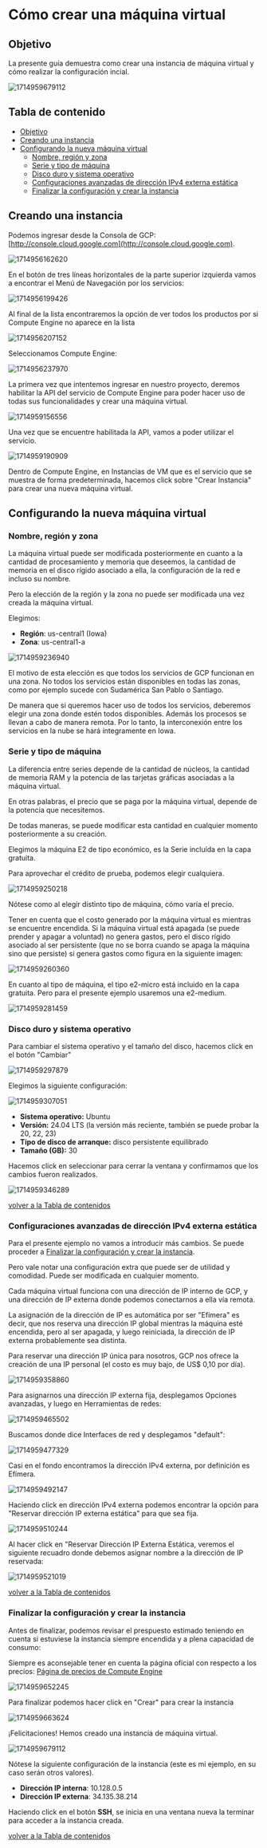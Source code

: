 # Cómo crear una máquina virtual

## Objetivo

La presente guía demuestra como crear una instancia de máquina virtual y cómo realizar la configuración incial.

![1714959679112](image/como_crear_vm/1714959679112.png)

## Tabla de contenido

* [Objetivo](#objetivo)
* [Creando una instancia](#creando-una-instancia)
* [Configurando la nueva máquina virtual](#configurando-la-nueva-máquina-virtual)
  * [Nombre, región y zona](https://github.com/datacloudclub/datacloudclub/blob/main/Google%20Cloud%20Platform%20(GCP)/Gu%C3%ADas/como_crear_vm.md#nombre-regi%C3%B3n-y-zona)
  * [Serie y tipo de máquina](https://github.com/datacloudclub/datacloudclub/blob/main/Google%20Cloud%20Platform%20(GCP)/Gu%C3%ADas/como_crear_vm.md#serie-y-tipo-de-m%C3%A1quina)
  * [Disco duro y sistema operativo](https://github.com/datacloudclub/datacloudclub/blob/main/Google%20Cloud%20Platform%20(GCP)/Gu%C3%ADas/como_crear_vm.md#disco-duro-y-sistema-operativo)
  * [Configuraciones avanzadas de dirección IPv4 externa estática](https://github.com/datacloudclub/datacloudclub/blob/main/Google%20Cloud%20Platform%20(GCP)/Gu%C3%ADas/como_crear_vm.md#configuraciones-avanzadas-de-direcci%C3%B3n-ipv4-externa-est%C3%A1tica)
  * [Finalizar la configuración y crear la instancia](https://github.com/datacloudclub/datacloudclub/blob/main/Google%20Cloud%20Platform%20(GCP)/Gu%C3%ADas/como_crear_vm.md#finalizar-la-configuraci%C3%B3n-y-crear-la-instancia)

## Creando una instancia

Podemos ingresar desde la Consola de GCP: [http://console.cloud.google.com](http://console.cloud.google.com).

![1714956162620](image/como_crear_vm/1714956162620.png)

En el botón de tres líneas horizontales de la parte superior izquierda vamos a encontrar el Menú de Navegación por los servicios:

![1714956199426](image/como_crear_vm/1714956199426.png)

Al final de la lista encontraremos la opción de ver todos los productos por si Compute Engine no aparece en la lista

![1714956207152](image/como_crear_vm/1714956207152.png)

Seleccionamos Compute Engine:

![1714956237970](image/como_crear_vm/1714956237970.png)

La primera vez que intentemos ingresar en nuestro proyecto, deremos habilitar la API del servicio de Compute Engine para poder hacer uso de todas sus funcionalidades y crear una máquina virtual.

![1714959156556](image/como_crear_vm/1714959156556.png)

Una vez que se encuentre habilitada la API, vamos a poder utilizar el servicio.

![1714959190909](image/como_crear_vm/1714959190909.png)

Dentro de Compute Engine, en Instancias de VM que es el servicio que se muestra de forma predeterminada, hacemos click sobre "Crear Instancia" para crear una nueva máquina virtual.

## Configurando la nueva máquina virtual

### Nombre, región y zona

La máquina virtual puede ser modificada posteriormente en cuanto a la cantidad de procesamiento y memoria que deseemos, la cantidad de memoria en el disco rígido asociado a ella, la configuración de la red e incluso su nombre.

Pero la elección de la región y la zona no puede ser modificada una vez creada la máquina virtual.

Elegimos:

* **Región**: us-central1 (Iowa)
* **Zona**: us-central1-a

![1714959236940](image/como_crear_vm/1714959236940.png)

El motivo de esta elección es que todos los servicios de GCP funcionan en una zona. No todos los servicios están disponibles en todas las zonas, como por ejemplo sucede con Sudamérica San Pablo o Santiago.

De manera que si queremos hacer uso de todos los servicios, deberemos elegir una zona donde estén todos disponibles. Además los procesos se llevan a cabo de manera remota. Por lo tanto, la interconexión entre los servicios en la nube se hará íntegramente en Iowa.

### Serie y tipo de máquina

La diferencia entre series depende de la cantidad de núcleos, la cantidad de memoria RAM y la potencia de las tarjetas gráficas asociadas a la máquina virtual.

En otras palabras, el precio que se paga por la máquina virtual, depende de la potencia que necesitemos.

De todas maneras, se puede modificar esta cantidad en cualquier momento posteriormente a su creación.

Elegimos la máquina E2 de tipo económico, es la Serie incluída en la capa gratuita.

Para aprovechar el crédito de prueba, podemos elegir cualquiera.

![1714959250218](image/como_crear_vm/1714959250218.png)

Nótese como al elegir distinto tipo de máquina, cómo varía el precio.

Tener en cuenta que el costo generado por la máquina virtual es mientras se encuentre encendida. Si la máquina virtual está apagada (se puede prender y apagar a voluntad) no genera gastos, pero el disco rígido asociado al ser persistente (que no se borra cuando se apaga la máquina sino que persiste) si genera gastos como figura en la siguiente imagen:

![1714959260360](image/como_crear_vm/1714959260360.png)

En cuanto al tipo de máquina, el tipo e2-micro está incluido en la capa gratuita. Pero para el presente ejemplo usaremos una e2-medium.

![1714959281459](image/como_crear_vm/1714959281459.png)

### Disco duro y sistema operativo

Para cambiar el sistema operativo y el tamaño del disco, hacemos click en el botón "Cambiar"

![1714959297879](image/como_crear_vm/1714959297879.png)

Elegimos la siguiente configuración:

![1714959307051](image/como_crear_vm/1714959307051.png)

* **Sistema operativo:** Ubuntu
* **Versión:** 24.04 LTS (la versión más reciente, también se puede probar la 20, 22, 23)
* **Tipo de disco de arranque:** disco persistente equilibrado
* **Tamaño (GB):** 30

Hacemos click en seleccionar para cerrar la ventana y confirmamos que los cambios fueron realizados.

![1714959346289](image/como_crear_vm/1714959346289.png)

[volver a la Tabla de contenidos](#tabla-de-contenidos)

### Configuraciones avanzadas de dirección IPv4 externa estática

Para el presente ejemplo no vamos a introducir más cambios. Se puede proceder a [Finalizar la configuración y crear la instancia](https://github.com/datacloudclub/datacloudclub/blob/main/Google%20Cloud%20Platform%20(GCP)/Gu%C3%ADas/como_crear_vm.md#finalizar-la-configuraci%C3%B3n-y-crear-la-instancia).

Pero vale notar una configuración extra que puede ser de utilidad y comodidad. Puede ser modificada en cualquier momento.

Cada máquina virtual funciona con una dirección de IP interno de GCP, y una dirección de IP externa donde podemos conectarnos a ella vía remota.

La asignación de la dirección de IP es automática por ser "Efímera" es decir, que nos reserva una dirección IP global mientras la máquina esté encendida, pero al ser apagada, y luego reiniciada, la dirección de IP externa probablemente sea distinta.

Para reservar una dirección IP única para nosotros, GCP nos ofrece la creación de una IP personal (el costo es muy bajo, de US$ 0,10 por día).

![1714959358860](image/como_crear_vm/1714959358860.png)

Para asignarnos una dirección IP externa fija, desplegamos Opciones avanzadas, y luego en Herramientas de redes:

![1714959465502](image/como_crear_vm/1714959465502.png)

Buscamos donde dice Interfaces de red y desplegamos "default":

![1714959477329](image/como_crear_vm/1714959477329.png)

Casi en el fondo encontramos la dirección IPv4 externa, por definición es Efímera.

![1714959492147](image/como_crear_vm/1714959492147.png)

Haciendo click en dirección IPv4 externa podemos encontrar la opción para "Reservar dirección IP externa estática" para que sea fija.

![1714959510244](image/como_crear_vm/1714959510244.png)

Al hacer click en "Reservar Dirección IP Externa Estática, veremos el siguiente recuadro donde debemos asignar nombre a la dirección de IP reservada:

![1714959521019](image/como_crear_vm/1714959521019.png)

[volver a la Tabla de contenidos](#tabla-de-contenidos)

### Finalizar la configuración y crear la instancia

Antes de finalizar, podemos revisar el prespuesto estimado teniendo en cuenta si estuviese la instancia siempre encendida y a plena capacidad de consumo:

Siempre es aconsejable tener en cuenta la página oficial con respecto a los precios: [Página de precios de Compute Engine](https://cloud.google.com/compute/all-pricing)

![1714959652245](image/como_crear_vm/1714959652245.png)

Para finalizar podemos hacer click en "Crear" para crear la instancia

![1714959663624](image/como_crear_vm/1714959663624.png)

¡Felicitaciones! Hemos creado una instancia de máquina virtual.

![1714959679112](image/como_crear_vm/1714959679112.png)

Nótese la siguiente configuración de la instancia (este es mi ejemplo, en su caso serán otros valores).

* **Dirección IP interna**: 10.128.0.5
* **Dirección IP externa**: 34.135.38.214

Haciendo click en el botón **SSH**, se inicia en una ventana nueva la terminar para acceder a la instancia creada.

[volver a la Tabla de contenidos](#tabla-de-contenidos)

